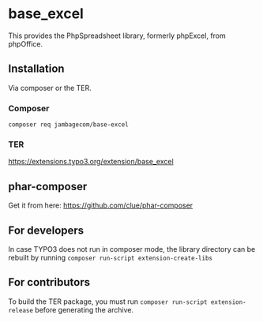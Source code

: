 base_excel
==========
This provides the PhpSpreadsheet library, formerly phpExcel, from phpOffice.

Installation
------------
Via composer or the TER.

### Composer
`composer req jambagecom/base-excel`
### TER
https://extensions.typo3.org/extension/base_excel

phar-composer
--------------
Get it from here:
https://github.com/clue/phar-composer

For developers
--------------
In case TYPO3 does not run in composer mode, the library directory can be rebuilt by running `composer run-script extension-create-libs`

For contributors
----------------
To build the TER package, you must run `composer run-script extension-release` before generating the archive.
